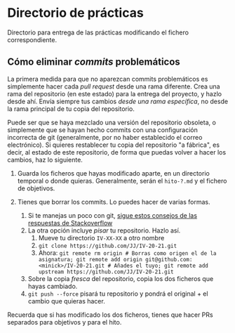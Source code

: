# Directorio de prácticas

Directorio para entrega de las prácticas modificando el fichero
correspondiente.

## Cómo eliminar *commits* problemáticos

La primera medida para que no aparezcan commits problemáticos es simplemente hacer cada *pull request* desde una rama diferente. Crea una rama del repositorio (en este estado) para la entrega del proyecto, y hazlo desde ahí. Envía siempre tus cambios *desde una rama específica*, no desde la rama principal de tu copia del repositorio.

Puede ser que se haya mezclado una versión del repositorio obsoleta, o
simplemente que se hayan hecho commits con una configuración
incorrecta de git (generalmente, por no haber establecido el correo
electrónico). Si quieres restablecer tu copia del repositorio "a
fábrica", es decir, al estado de este repositorio, de forma que puedas
volver a hacer los cambios, haz lo siguiente.

1. Guarda los ficheros que hayas modificado aparte, en un directorio
   temporal o donde quieras. Generalmente, serán el `hito-?.md` y el
   fichero de objetivos.

2. Tienes que borrar los commits. Lo puedes hacer de varias formas.

    1. Si te manejas un poco con git, [sigue estos consejos de las
       respuestas de
       Stackoverflow](https://stackoverflow.com/questions/927358/how-to-undo-the-most-recent-commits-in-git)
    2. La otra opción incluye *pisar* tu repositorio. Hazlo así.
       1. Mueve tu directorio `IV-XX-XX` a otro nombre
       2. `git clone https://github.com/JJ/IV-20-21.git`
       3. Ahora: `git remote rm origin # Borras como origen el de la
       asignatura; git remote add origin
       git@github.com:<minick>/IV-20-21.git # Añades el tuyo; git remote add upstream https://github.com/JJ/IV-20-21.git`
    3. Sobre la copia *fresca* del repositorio, copia los dos ficheros
    que hayas cambiado.
    4. `git push --force` pisará tu repositorio y pondrá el original +
       el cambio que quieras hacer.

Recuerda que si has modificado los dos ficheros, tienes que hacer PRs
separados para objetivos y para el hito.
